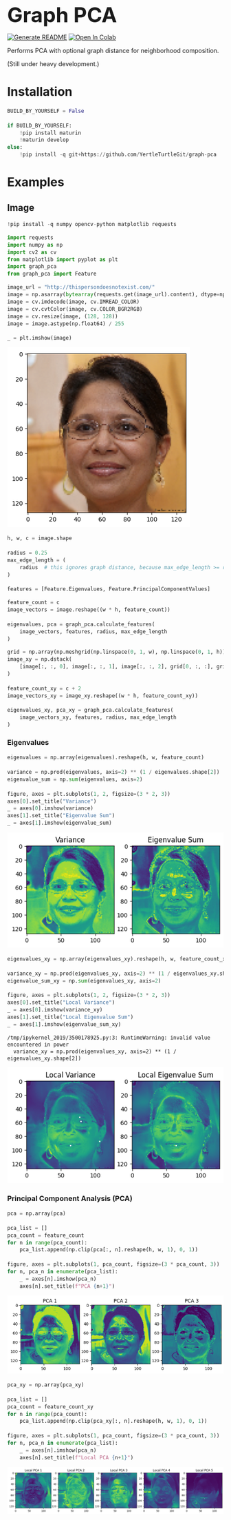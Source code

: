 <font size="7">**Graph PCA**</font>

[![Generate README](https://github.com/YertleTurtleGit/graph-pca/actions/workflows/readme.yml/badge.svg)](https://github.com/YertleTurtleGit/graph-pca/actions/workflows/readme.yml)
<a target="_blank" href="https://colab.research.google.com/github/YertleTurtleGit/graph-pca/blob/main/README.ipynb">
<img src="https://colab.research.google.com/assets/colab-badge.svg" alt="Open In Colab"/>
</a>

Performs PCA with optional graph distance for neighborhood composition.

(Still under heavy development.)

<!-- START doctoc -->
<!-- END doctoc -->


# Installation


```python
BUILD_BY_YOURSELF = False

if BUILD_BY_YOURSELF:
    !pip install maturin
    !maturin develop
else:
    !pip install -q git+https://github.com/YertleTurtleGit/graph-pca
```

# Examples

## Image


```python
!pip install -q numpy opencv-python matplotlib requests
```


```python
import requests
import numpy as np
import cv2 as cv
from matplotlib import pyplot as plt
import graph_pca
from graph_pca import Feature
```


```python
image_url = "http://thispersondoesnotexist.com/"
image = np.asarray(bytearray(requests.get(image_url).content), dtype=np.uint8)
image = cv.imdecode(image, cv.IMREAD_COLOR)
image = cv.cvtColor(image, cv.COLOR_BGR2RGB)
image = cv.resize(image, (128, 128))
image = image.astype(np.float64) / 255

_ = plt.imshow(image)
```


    
![png](README_files/README_7_0.png)
    



```python
h, w, c = image.shape

radius = 0.25
max_edge_length = (
    radius  # this ignores graph distance, because max_edge_length >= radius
)

features = [Feature.Eigenvalues, Feature.PrincipalComponentValues]
```


```python
feature_count = c
image_vectors = image.reshape((w * h, feature_count))

eigenvalues, pca = graph_pca.calculate_features(
    image_vectors, features, radius, max_edge_length
)
```


```python
grid = np.array(np.meshgrid(np.linspace(0, 1, w), np.linspace(0, 1, h)))
image_xy = np.dstack(
    [image[:, :, 0], image[:, :, 1], image[:, :, 2], grid[0, :, :], grid[1, :, :]]
)

feature_count_xy = c + 2
image_vectors_xy = image_xy.reshape((w * h, feature_count_xy))

eigenvalues_xy, pca_xy = graph_pca.calculate_features(
    image_vectors_xy, features, radius, max_edge_length
)
```

### Eigenvalues


```python
eigenvalues = np.array(eigenvalues).reshape(h, w, feature_count)

variance = np.prod(eigenvalues, axis=2) ** (1 / eigenvalues.shape[2])
eigenvalue_sum = np.sum(eigenvalues, axis=2)

figure, axes = plt.subplots(1, 2, figsize=(3 * 2, 3))
axes[0].set_title("Variance")
_ = axes[0].imshow(variance)
axes[1].set_title("Eigenvalue Sum")
_ = axes[1].imshow(eigenvalue_sum)
```


    
![png](README_files/README_12_0.png)
    



```python
eigenvalues_xy = np.array(eigenvalues_xy).reshape(h, w, feature_count_xy)

variance_xy = np.prod(eigenvalues_xy, axis=2) ** (1 / eigenvalues_xy.shape[2])
eigenvalue_sum_xy = np.sum(eigenvalues_xy, axis=2)

figure, axes = plt.subplots(1, 2, figsize=(3 * 2, 3))
axes[0].set_title("Local Variance")
_ = axes[0].imshow(variance_xy)
axes[1].set_title("Local Eigenvalue Sum")
_ = axes[1].imshow(eigenvalue_sum_xy)
```

    /tmp/ipykernel_2019/3500178925.py:3: RuntimeWarning: invalid value encountered in power
      variance_xy = np.prod(eigenvalues_xy, axis=2) ** (1 / eigenvalues_xy.shape[2])



    
![png](README_files/README_13_1.png)
    


### Principal Component Analysis (PCA)


```python
pca = np.array(pca)

pca_list = []
pca_count = feature_count
for n in range(pca_count):
    pca_list.append(np.clip(pca[:, n].reshape(h, w, 1), 0, 1))

figure, axes = plt.subplots(1, pca_count, figsize=(3 * pca_count, 3))
for n, pca_n in enumerate(pca_list):
    _ = axes[n].imshow(pca_n)
    axes[n].set_title(f"PCA {n+1}")
```


    
![png](README_files/README_15_0.png)
    



```python
pca_xy = np.array(pca_xy)

pca_list = []
pca_count = feature_count_xy
for n in range(pca_count):
    pca_list.append(np.clip(pca_xy[:, n].reshape(h, w, 1), 0, 1))

figure, axes = plt.subplots(1, pca_count, figsize=(3 * pca_count, 3))
for n, pca_n in enumerate(pca_list):
    _ = axes[n].imshow(pca_n)
    axes[n].set_title(f"Local PCA {n+1}")
```


    
![png](README_files/README_16_0.png)
    


